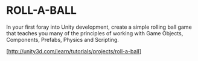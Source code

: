 # ROLL-A-BALL
In your first foray into Unity development, create a simple rolling ball game that teaches you many of the principles of working with Game Objects, Components, Prefabs, Physics and Scripting.

[http://unity3d.com/learn/tutorials/projects/roll-a-ball]